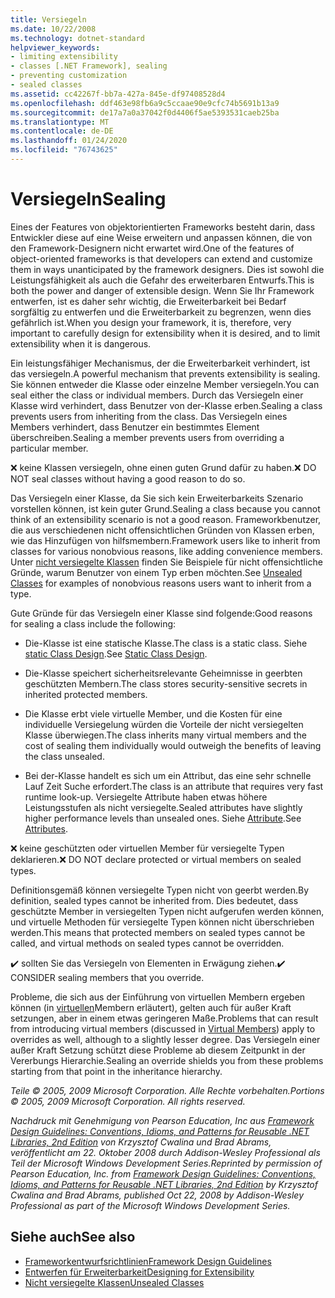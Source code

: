 ```yaml
---
title: Versiegeln
ms.date: 10/22/2008
ms.technology: dotnet-standard
helpviewer_keywords:
- limiting extensibility
- classes [.NET Framework], sealing
- preventing customization
- sealed classes
ms.assetid: cc42267f-bb7a-427a-845e-df97408528d4
ms.openlocfilehash: ddf463e98fb6a9c5ccaae90e9cfc74b5691b13a9
ms.sourcegitcommit: de17a7a0a37042f0d4406f5ae5393531caeb25ba
ms.translationtype: MT
ms.contentlocale: de-DE
ms.lasthandoff: 01/24/2020
ms.locfileid: "76743625"
---
```

# <a name="sealing"></a><span data-ttu-id="96a26-102">Versiegeln</span><span class="sxs-lookup"><span data-stu-id="96a26-102">Sealing</span></span>
<span data-ttu-id="96a26-103">Eines der Features von objektorientierten Frameworks besteht darin, dass Entwickler diese auf eine Weise erweitern und anpassen können, die von den Framework-Designern nicht erwartet wird.</span><span class="sxs-lookup"><span data-stu-id="96a26-103">One of the features of object-oriented frameworks is that developers can extend and customize them in ways unanticipated by the framework designers.</span></span> <span data-ttu-id="96a26-104">Dies ist sowohl die Leistungsfähigkeit als auch die Gefahr des erweiterbaren Entwurfs.</span><span class="sxs-lookup"><span data-stu-id="96a26-104">This is both the power and danger of extensible design.</span></span> <span data-ttu-id="96a26-105">Wenn Sie Ihr Framework entwerfen, ist es daher sehr wichtig, die Erweiterbarkeit bei Bedarf sorgfältig zu entwerfen und die Erweiterbarkeit zu begrenzen, wenn dies gefährlich ist.</span><span class="sxs-lookup"><span data-stu-id="96a26-105">When you design your framework, it is, therefore, very important to carefully design for extensibility when it is desired, and to limit extensibility when it is dangerous.</span></span>

 <span data-ttu-id="96a26-106">Ein leistungsfähiger Mechanismus, der die Erweiterbarkeit verhindert, ist das versiegeln.</span><span class="sxs-lookup"><span data-stu-id="96a26-106">A powerful mechanism that prevents extensibility is sealing.</span></span> <span data-ttu-id="96a26-107">Sie können entweder die Klasse oder einzelne Member versiegeln.</span><span class="sxs-lookup"><span data-stu-id="96a26-107">You can seal either the class or individual members.</span></span> <span data-ttu-id="96a26-108">Durch das Versiegeln einer Klasse wird verhindert, dass Benutzer von der-Klasse erben.</span><span class="sxs-lookup"><span data-stu-id="96a26-108">Sealing a class prevents users from inheriting from the class.</span></span> <span data-ttu-id="96a26-109">Das Versiegeln eines Members verhindert, dass Benutzer ein bestimmtes Element überschreiben.</span><span class="sxs-lookup"><span data-stu-id="96a26-109">Sealing a member prevents users from overriding a particular member.</span></span>

 <span data-ttu-id="96a26-110">❌ keine Klassen versiegeln, ohne einen guten Grund dafür zu haben.</span><span class="sxs-lookup"><span data-stu-id="96a26-110">❌ DO NOT seal classes without having a good reason to do so.</span></span>

 <span data-ttu-id="96a26-111">Das Versiegeln einer Klasse, da Sie sich kein Erweiterbarkeits Szenario vorstellen können, ist kein guter Grund.</span><span class="sxs-lookup"><span data-stu-id="96a26-111">Sealing a class because you cannot think of an extensibility scenario is not a good reason.</span></span> <span data-ttu-id="96a26-112">Frameworkbenutzer, die aus verschiedenen nicht offensichtlichen Gründen von Klassen erben, wie das Hinzufügen von hilfsmembern.</span><span class="sxs-lookup"><span data-stu-id="96a26-112">Framework users like to inherit from classes for various nonobvious reasons, like adding convenience members.</span></span> <span data-ttu-id="96a26-113">Unter [nicht versiegelte Klassen](../../../docs/standard/design-guidelines/unsealed-classes.md) finden Sie Beispiele für nicht offensichtliche Gründe, warum Benutzer von einem Typ erben möchten.</span><span class="sxs-lookup"><span data-stu-id="96a26-113">See [Unsealed Classes](../../../docs/standard/design-guidelines/unsealed-classes.md) for examples of nonobvious reasons users want to inherit from a type.</span></span>

 <span data-ttu-id="96a26-114">Gute Gründe für das Versiegeln einer Klasse sind folgende:</span><span class="sxs-lookup"><span data-stu-id="96a26-114">Good reasons for sealing a class include the following:</span></span>

- <span data-ttu-id="96a26-115">Die-Klasse ist eine statische Klasse.</span><span class="sxs-lookup"><span data-stu-id="96a26-115">The class is a static class.</span></span> <span data-ttu-id="96a26-116">Siehe [static Class Design](../../../docs/standard/design-guidelines/static-class.md).</span><span class="sxs-lookup"><span data-stu-id="96a26-116">See [Static Class Design](../../../docs/standard/design-guidelines/static-class.md).</span></span>

- <span data-ttu-id="96a26-117">Die-Klasse speichert sicherheitsrelevante Geheimnisse in geerbten geschützten Membern.</span><span class="sxs-lookup"><span data-stu-id="96a26-117">The class stores security-sensitive secrets in inherited protected members.</span></span>

- <span data-ttu-id="96a26-118">Die Klasse erbt viele virtuelle Member, und die Kosten für eine individuelle Versiegelung würden die Vorteile der nicht versiegelten Klasse überwiegen.</span><span class="sxs-lookup"><span data-stu-id="96a26-118">The class inherits many virtual members and the cost of sealing them individually would outweigh the benefits of leaving the class unsealed.</span></span>

- <span data-ttu-id="96a26-119">Bei der-Klasse handelt es sich um ein Attribut, das eine sehr schnelle Lauf Zeit Suche erfordert.</span><span class="sxs-lookup"><span data-stu-id="96a26-119">The class is an attribute that requires very fast runtime look-up.</span></span> <span data-ttu-id="96a26-120">Versiegelte Attribute haben etwas höhere Leistungsstufen als nicht versiegelte.</span><span class="sxs-lookup"><span data-stu-id="96a26-120">Sealed attributes have slightly higher performance levels than unsealed ones.</span></span> <span data-ttu-id="96a26-121">Siehe [Attribute](../../../docs/standard/design-guidelines/attributes.md).</span><span class="sxs-lookup"><span data-stu-id="96a26-121">See [Attributes](../../../docs/standard/design-guidelines/attributes.md).</span></span>

 <span data-ttu-id="96a26-122">❌ keine geschützten oder virtuellen Member für versiegelte Typen deklarieren.</span><span class="sxs-lookup"><span data-stu-id="96a26-122">❌ DO NOT declare protected or virtual members on sealed types.</span></span>

 <span data-ttu-id="96a26-123">Definitionsgemäß können versiegelte Typen nicht von geerbt werden.</span><span class="sxs-lookup"><span data-stu-id="96a26-123">By definition, sealed types cannot be inherited from.</span></span> <span data-ttu-id="96a26-124">Dies bedeutet, dass geschützte Member in versiegelten Typen nicht aufgerufen werden können, und virtuelle Methoden für versiegelte Typen können nicht überschrieben werden.</span><span class="sxs-lookup"><span data-stu-id="96a26-124">This means that protected members on sealed types cannot be called, and virtual methods on sealed types cannot be overridden.</span></span>

 <span data-ttu-id="96a26-125">✔️ sollten Sie das Versiegeln von Elementen in Erwägung ziehen.</span><span class="sxs-lookup"><span data-stu-id="96a26-125">✔️ CONSIDER sealing members that you override.</span></span>

 <span data-ttu-id="96a26-126">Probleme, die sich aus der Einführung von virtuellen Membern ergeben können (in [virtuellen](../../../docs/standard/design-guidelines/virtual-members.md)Membern erläutert), gelten auch für außer Kraft setzungen, aber in einem etwas geringeren Maße.</span><span class="sxs-lookup"><span data-stu-id="96a26-126">Problems that can result from introducing virtual members (discussed in [Virtual Members](../../../docs/standard/design-guidelines/virtual-members.md)) apply to overrides as well, although to a slightly lesser degree.</span></span> <span data-ttu-id="96a26-127">Das Versiegeln einer außer Kraft Setzung schützt diese Probleme ab diesem Zeitpunkt in der Vererbungs Hierarchie.</span><span class="sxs-lookup"><span data-stu-id="96a26-127">Sealing an override shields you from these problems starting from that point in the inheritance hierarchy.</span></span>

 <span data-ttu-id="96a26-128">*Teile © 2005, 2009 Microsoft Corporation. Alle Rechte vorbehalten.*</span><span class="sxs-lookup"><span data-stu-id="96a26-128">*Portions © 2005, 2009 Microsoft Corporation. All rights reserved.*</span></span>

 <span data-ttu-id="96a26-129">*Nachdruck mit Genehmigung von Pearson Education, Inc aus [Framework Design Guidelines: Conventions, Idioms, and Patterns for Reusable .NET Libraries, 2nd Edition](https://www.informit.com/store/framework-design-guidelines-conventions-idioms-and-9780321545619) von Krzysztof Cwalina und Brad Abrams, veröffentlicht am 22. Oktober 2008 durch Addison-Wesley Professional als Teil der Microsoft Windows Development Series.*</span><span class="sxs-lookup"><span data-stu-id="96a26-129">*Reprinted by permission of Pearson Education, Inc. from [Framework Design Guidelines: Conventions, Idioms, and Patterns for Reusable .NET Libraries, 2nd Edition](https://www.informit.com/store/framework-design-guidelines-conventions-idioms-and-9780321545619) by Krzysztof Cwalina and Brad Abrams, published Oct 22, 2008 by Addison-Wesley Professional as part of the Microsoft Windows Development Series.*</span></span>

## <a name="see-also"></a><span data-ttu-id="96a26-130">Siehe auch</span><span class="sxs-lookup"><span data-stu-id="96a26-130">See also</span></span>

- [<span data-ttu-id="96a26-131">Frameworkentwurfsrichtlinien</span><span class="sxs-lookup"><span data-stu-id="96a26-131">Framework Design Guidelines</span></span>](../../../docs/standard/design-guidelines/index.md)
- [<span data-ttu-id="96a26-132">Entwerfen für Erweiterbarkeit</span><span class="sxs-lookup"><span data-stu-id="96a26-132">Designing for Extensibility</span></span>](../../../docs/standard/design-guidelines/designing-for-extensibility.md)
- [<span data-ttu-id="96a26-133">Nicht versiegelte Klassen</span><span class="sxs-lookup"><span data-stu-id="96a26-133">Unsealed Classes</span></span>](../../../docs/standard/design-guidelines/unsealed-classes.md)
